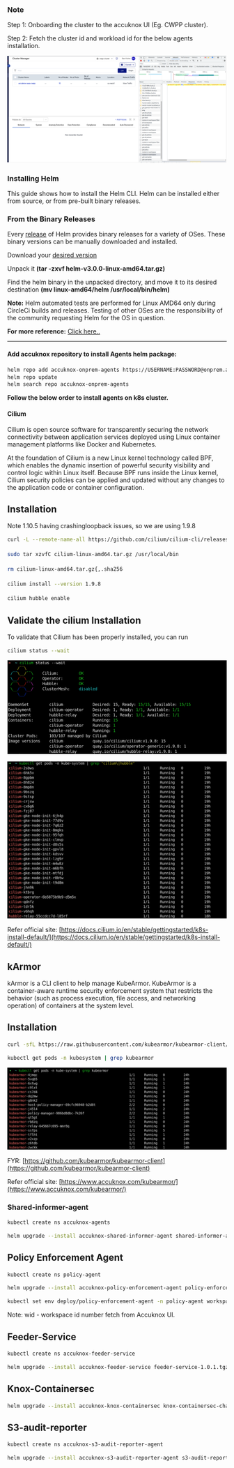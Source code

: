 ### Note

Step 1: Onboarding the cluster to the accuknox UI (Eg. CWPP cluster).

Step 2: Fetch the cluster id and workload id for the below agents installation.

![Alt](../images/onboard.png)

### Installing Helm
This guide shows how to install the Helm CLI. Helm can be installed either from source, or from pre-built binary releases.

### From the Binary Releases

Every [release](https://github.com/helm/helm/releases) of Helm provides binary releases for a variety of OSes. These binary versions can be manually downloaded and installed.

Download your [desired version](https://github.com/helm/helm/releases)

Unpack it <b>(tar -zxvf helm-v3.0.0-linux-amd64.tar.gz)</b>

Find the helm binary in the unpacked directory, and move it to its desired destination <b>(mv linux-amd64/helm /usr/local/bin/helm)</b>

<b>Note:</b> Helm automated tests are performed for Linux AMD64 only during CircleCi builds and releases. Testing of other OSes are the responsibility of the community requesting Helm for the OS in question.

<b>For more reference:</b> [Click here..](https://helm.sh/docs/intro/install/)

---

#### Add accuknox repository to install Agents helm package:

```sh
helm repo add accuknox-onprem-agents https://USERNAME:PASSWORD@onprem.accuknox.com/repository/accuknox-onprem-agents
helm repo update
helm search repo accuknox-onprem-agents
```

<b>Follow the below order to install agents on k8s cluster.</b>

#### Cilium

Cilium is open source software for transparently securing the network connectivity between application services deployed using Linux container management platforms like Docker and Kubernetes.

At the foundation of Cilium is a new Linux kernel technology called BPF, which enables the dynamic insertion of powerful security visibility and control logic within Linux itself. Because BPF runs inside the Linux kernel, Cilium security policies can be applied and updated without any changes to the application code or container configuration.

## Installation

Note 1.10.5 having crashingloopback issues, so we are using 1.9.8

```sh
curl -L --remote-name-all https://github.com/cilium/cilium-cli/releases/latest/download/cilium-linux-amd64.tar.gz{,.sha256sum} sha256sum --check cilium-linux-amd64.tar.gz.sha256sum

sudo tar xzvfC cilium-linux-amd64.tar.gz /usr/local/bin

rm cilium-linux-amd64.tar.gz{,.sha256

cilium install --version 1.9.8

cilium hubble enable
```
## Validate the cilium Installation

To validate that Cilium has been properly installed, you can run

```sh
cilium status --wait
```

![Alt](../images/cilium-status.png)

![Alt](../images/cilium-pods.png)

Refer official site: [https://docs.cilium.io/en/stable/gettingstarted/k8s-install-default/](https://docs.cilium.io/en/stable/gettingstarted/k8s-install-default/) 

## kArmor
kArmor is a CLI client to help manage KubeArmor.
KubeArmor is a container-aware runtime security enforcement system that restricts the behavior (such as process execution, file access, and networking operation) of containers at the system level.

## Installation

```sh
curl -sfL https://raw.githubusercontent.com/kubearmor/kubearmor-client/main/install.sh | sh
```

```sh
kubectl get pods -n kubesystem | grep kubearmor
```
![Alt](../images/kubearmor.png)

FYR: [https://github.com/kubearmor/kubearmor-client](https://github.com/kubearmor/kubearmor-client)

Refer official site: [https://www.accuknox.com/kubearmor/](https://www.accuknox.com/kubearmor/)

### Shared-informer-agent

```sh
kubectl create ns accuknox-agents
```

```sh
helm upgrade --install accuknox-shared-informer-agent shared-informer-agent-chart-1.0.1.tgz -n accuknox-agents
```

## Policy Enforcement Agent 

```sh
kubectl create ns policy-agent
```

```sh
helm upgrade --install accuknox-policy-enforcement-agent policy-enforcement-agent-1.0.1.tgz -n policy-agent
```

```sh
kubectl set env deploy/policy-enforcement-agent -n policy-agent workspace_id=<wid>
```

Note: wid - workspace id number fetch from Accuknox UI.

## Feeder-Service

```sh
kubectl create ns accuknox-feeder-service
```
```sh
helm upgrade --install accuknox-feeder-service feeder-service-1.0.1.tgz -n accuknox-feeder-service
```
## Knox-Containersec

```sh
helm upgrade --install accuknox-knox-containersec knox-containersec-chart-1.0.1.tgz -n accuknox-agents
```

## S3-audit-reporter

```sh
kubectl create ns accuknox-s3-audit-reporter-agent
```
```sh
helm upgrade --install accuknox-s3-audit-reporter-agent s3-audit-reporter-charts-1.0.1.tgz -n accuknox-s3-audit-reporter-agent
```